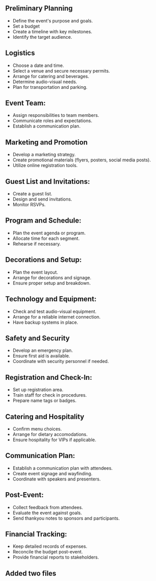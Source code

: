 ## Preliminary Planning
 - Define the event's purpose and goals.
 - Set a budget
 - Create a timeline with key milestones.
 - Identify the target audience.

## Logistics
 - Choose a date and time.
 - Select a venue and secure necessary permits.
 - Arrange for catering and beverages.
 - Determine audio-visual needs.
 - Plan for transportation and parking.

## Event Team:
 - Assign responsibilities to team members.
 - Communicate roles and expectations.
 - Establish a communication plan.

## Marketing and Promotion
 - Develop a marketing strategy.
 - Create promotional materials (flyers, posters, social media posts).
 - Utilize online registration tools.

## Guest List and Invitations:
 - Create a guest list.
 - Design and send invitations.
 - Monitor RSVPs.

## Program and Schedule:
 - Plan the event agenda or program.
 - Allocate time for each segment.
 - Rehearse if necessary.

## Decorations and Setup:
 - Plan the event layout.
 - Arrange for decorations and signage.
 - Ensure proper setup and breakdown.

## Technology and Equipment:
 - Check and test audio-visual equipment.
 - Arrange for a reliable internet connection.
 - Have backup systems in place.

## Safety and Security 
 - Develop an emergency plan.
 - Ensure first aid is available.
 - Coordinate with security personnel if needed.

## Registration and Check-In:
 - Set up registration area.
 - Train staff for check in procedures.
 - Prepare name tags or badges.

## Catering and Hospitality 
 - Confirm menu choices.
 - Arrange for dietary accomodations.
 - Ensure hospitality  for VIPs if applicable.

## Communication Plan:
 - Establish a communication plan with attendees.
 - Create event signage and wayfinding.
 - Coordinate with speakers and presenters.

## Post-Event:
 - Collect feedback from attendees.
 - Evaluate the event against goals.
 - Send thankyou notes to sponsors and participants.

## Financial Tracking:
 - Keep detailed records of expenses.
 - Reconcile the budget post-event.
 - Provide financial reports to stakeholders.
   
## Added two files
















































